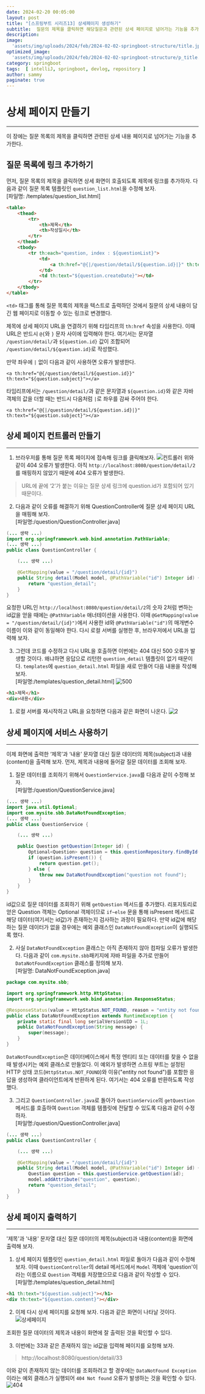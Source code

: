 ```yaml
---
date: 2024-02-20 00:05:00
layout: post
title: "[스프링부트 시리즈13] 상세페이지 생성하기"
subtitle:  질문의 제목을 클릭하면 해당질문과 관련된 상세 페이지로 넘어가는 기능을 추가해보자.
description: 
image: 
  'assets/img/uploads/2024/feb/2024-02-02-springboot-structure/title.jpg'
optimized_image:    
  'assets/img/uploads/2024/feb/2024-02-02-springboot-structure/p_title.jpg'
category: springboot
tags:  [ intelliJ, springboot, devlog, repository ]
author: sammy
paginate: true
---
```


# 상세 페이지 만들기
*****
이 장에는 질문 목록의 제목을 클릭하면 관련된 상세 내용 페이지로 넘어가는 기능을 추가한다.

## 질문 목록에 링크 추가하기
먼저, 질문 목록의 제목을 클릭하면 상세 화면이 호출되도록 제목에 링크를 추가하자. 
다음과 같이 질문 목록 템플릿인 `question_list.html`을 수정해 보자.  
[파일명: /templates/question_list.html]

```html
<table>
    <thead>
        <tr>
            <th>제목</th>
            <th>작성일시</th>
        </tr>
    </thead>
    <tbody>
        <tr th:each="question, index : ${questionList}">
            <td>
                <a th:href="@{|/question/detail/${question.id}|}" th:text="${question.subject}"></a>
            </td>
            <td th:text="${question.createDate}"></td>
        </tr>
    </tbody>
</table>
```
`<td>` 태그를 통해 질문 목록의 제목을 텍스트로 출력하던 것에서 질문의 상세 내용이 담긴 웹 페이지로 이동할 수 있는 링크로 변경했다.

제목에 상세 페이지 URL을 연결하기 위해 타임리프의 `th:href` 속성을 사용한다. 
이때 URL은 반드시 `@{`와 `}` 문자 사이에 입력해야 한다. 
여기서는 문자열 `/question/detail/`과 `${question.id}` 값이 조합되어 `/question/detail/${question.id}`로 작성했다.

만약 좌우에 `|` 없이 다음과 같이 사용하면 오류가 발생한다.
```
<a th:href="@{/question/detail/${question.id}}" th:text="${question.subject}"></a>
```

타임리프에서는 `/question/detail/`과 같은 문자열과 `${question.id}`와 같은 자바 객체의 값을 더할 때는 반드시 다음처럼 `|`로 좌우를 감싸 주어야 한다.
```
<a th:href="@{|/question/detail/${question.id}|}" th:text="${question.subject}"></a>
```

## 상세 페이지 컨트롤러 만들기
*****
1) 브라우저를 통해 질문 목록 페이지에 접속해 링크를 클릭해보자. 
![컨트롤러](../assets/img/uploads/2024/feb/2024-02-21-13.springboot-page/1.png)
위와 같이 404 오류가 발생한다.
아직 `http://localhost:8080/question/detail/2`를 매핑하지 않았기 때문에 404 오류가 발생한다.
> URL에 끝에 ‘2’가 붙는 이유는 질문 상세 링크에 question.id가 포함되어 있기 때문이다.

2) 다음과 같이 오류를 해결하기 위해 QuestionController에 질문 상세 페이지 URL을 매핑해 보자.  
[파일명:/question/QuestionController.java]
```java
(... 생략 ...)
import org.springframework.web.bind.annotation.PathVariable;
(... 생략 ...)
public class QuestionController {

    (... 생략 ...)

    @GetMapping(value = "/question/detail/{id}")
    public String detail(Model model, @PathVariable("id") Integer id) {
        return "question_detail";
    }
}
```
요청한 URL인 `http://localhost:8080/question/detail/2`의 숫자 2처럼 변하는 id값을 얻을 때에는 `@PathVariable` 애너테이션을 사용한다. 
이때 `@GetMapping(value = "/question/detail/{id}")`에서 사용한 id와 `@PathVariable("id")`의 매개변수 이름이 이와 같이 동일해야 한다. 다시 로컬 서버를 실행한 후, 브라우저에서 URL을 입력해 보자. 

3) 그런데 코드를 수정하고 다시 URL을 호출하면 이번에는 404 대신 500 오류가 발생할 것이다. 왜냐하면 응답으로 리턴한 `question_detail` 템플릿이 없기 때문이다. `templates`에 `question_detail.html` 파일을 새로 만들어 다음 내용을 작성해 보자.  
[파일명:/templates/question_detail.html]
   ![500](../assets/img/uploads/2024/feb/2024-02-21-13.springboot-page/2.png)


```html
<h1>제목</h1>
<div>내용</div>
```

1) 로컬 서버를 재시작하고 URL을 요청하면 다음과 같은 화면이 나온다.
![2](../assets/img/uploads/2024/feb/2024-02-21-13.springboot-page/3.png)

## 상세 페이지에 서비스 사용하기
*****
이제 화면에 출력한 ‘제목’과 ‘내용’ 문자열 대신 질문 데이터의 제목(subject)과 내용(content)을 출력해 보자. 
먼저, 제목과 내용에 들어갈 질문 데이터를 조회해 보자.

1) 질문 데이터를 조회하기 위해서 `QuestionService.java`를 다음과 같이 수정해 보자.  
[파일명:/question/QuestionService.java]

```java
(... 생략 ...)
import java.util.Optional;
import com.mysite.sbb.DataNotFoundException;
(... 생략 ...)
public class QuestionService {

    (... 생략 ...)

    public Question getQuestion(Integer id) {  
        Optional<Question> question = this.questionRepository.findById(id);
        if (question.isPresent()) {
            return question.get();
        } else {
            throw new DataNotFoundException("question not found");
        }
    }
}
```
id값으로 질문 데이터를 조회하기 위해 `getQuestion` 메서드를 추가했다. 
리포지토리로 얻은 Question 객체는 Optional 객체이므로 `if~else` 문을 통해 isPresent 메서드로 해당 데이터(여기서는 id값)가 존재하는지 검사하는 과정이 필요하다. 만약 id값에 해당하는 질문 데이터가 없을 경우에는 예외 클래스인 `DataNotFoundException`이 실행되도록 했다.

2) 사실 `DataNotFoundException` 클래스는 아직 존재하지 않아 컴파일 오류가 발생한다. 다음과 같이 `com.mysite.sbb`패키지에 자바 파일을 추가로 만들어 `DataNotFoundException` 클래스를 정의해 보자.  
[파일명: DataNotFoundException.java]

```java
package com.mysite.sbb;

import org.springframework.http.HttpStatus;
import org.springframework.web.bind.annotation.ResponseStatus;

@ResponseStatus(value = HttpStatus.NOT_FOUND, reason = "entity not found")
public class DataNotFoundException extends RuntimeException {
    private static final long serialVersionUID = 1L;
    public DataNotFoundException(String message) {
        super(message);
    }
}
```
`DataNotFoundException`은 데이터베이스에서 특정 엔티티 또는 데이터를 찾을 수 없을 때 발생시키는 예외 클래스로 만들었다. 
이 예외가 발생하면 스프링 부트는 설정된 HTTP 상태 코드(`HttpStatus.NOT_FOUND`)와 이유("entity not found")를 포함한 응답을 생성하여 클라이언트에게 반환하게 된다. 여기서는 404 오류를 반환하도록 작성했다.

3) 그리고 `QuestionController.java`로 돌아가 `QuestionService`의 `getQuestion` 메서드를 호출하여 `Question` 객체를 템플릿에 전달할 수 있도록 다음과 같이 수정하자.  
   [파일명:/question/QuestionController.java]

```java
(... 생략 ...)
public class QuestionController {

    (... 생략 ...)

    @GetMapping(value = "/question/detail/{id}")
    public String detail(Model model, @PathVariable("id") Integer id) {
        Question question = this.questionService.getQuestion(id);
        model.addAttribute("question", question);
        return "question_detail";
    }
}
```

## 상세 페이지 출력하기
*****
'제목'과 '내용' 문자열 대신 질문 데이터의 제목(subject)과 내용(content)을 화면에 출력해 보자.

1) 상세 페이지 템플릿인 `question_detail.html` 파일로 돌아가 다음과 같이 수정해 보자. 이때 `QuestionController`의 detail 메서드에서 `Model` 객체에 'question'이라는 이름으로 `Question` 객체를 저장했으므로 다음과 같이 작성할 수 있다.  
[파일명:/templates/question_detail.html]

```html
<h1 th:text="${question.subject}"></h1>
<div th:text="${question.content}"></div>
```

2) 이제 다시 상세 페이지를 요청해 보자. 다음과 같은 화면이 나타날 것이다.
   ![상세페이지](../assets/img/uploads/2024/feb/2024-02-21-13.springboot-page/1.png)

조회한 질문 데이터의 제목과 내용이 화면에 잘 출력된 것을 확인할 수 있다.

3) 이번에는 33과 같은 존재하지 않는 id값을 입력해 페이지를 요청해 보자.
> http://localhost:8080/question/detail/33

이와 같이 존재하지 않는 데이터를 조회하려고 할 경우에는 `DataNotFound Exception`이라는 예외 클래스가 실행되어 `404 Not found` 오류가 발생하는 것을 확인할 수 있다.
![404]()


